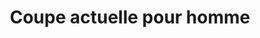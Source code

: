 ---
title: "Coupe actuelle pour homme"
url: /saint-pierre/coupe-actuelle-pour-homme/
shop: Friseur
---